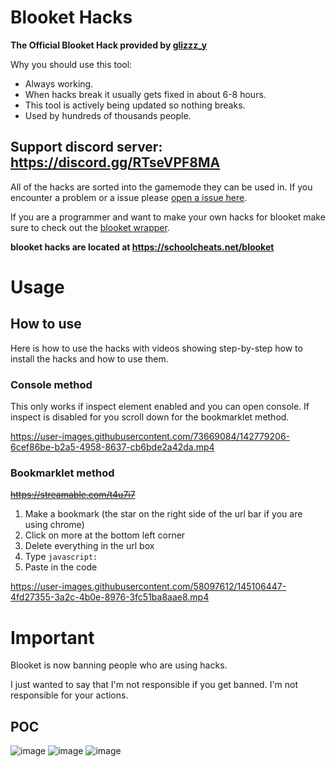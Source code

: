# Blooket Hacks

**The Official Blooket Hack provided by [glizzz_y](https://twitter.com/glizuwu)**

Why you should use this tool:
- Always working.
- When hacks break it usually gets fixed in about 6-8 hours.
- This tool is actively being updated so nothing breaks.
- Used by hundreds of thousands people.

## **Support discord server: https://discord.gg/RTseVPF8MA**

All of the hacks are sorted into the gamemode they can be used in. If you encounter a problem or a issue please [open a issue here](https://github.com/glixzzy/blooket-hack/issues).

If you are a programmer and want to make your own hacks for blooket make sure to check out the [blooket wrapper](https://github.com/glixzzy/blooket-wrapper).

**blooket hacks are located at https://schoolcheats.net/blooket**

# Usage

## How to use

Here is how to use the hacks with videos showing step-by-step how to install the hacks and how to use them.

### Console method

This only works if inspect element enabled and you can open console. If inspect is disabled for you scroll down for the bookmarklet method.

https://user-images.githubusercontent.com/73669084/142779206-6cef86be-b2a5-4958-8637-cb6bde2a42da.mp4


### Bookmarklet method
~~https://streamable.com/t4u7i7~~

1. Make a bookmark (the star on the right side of the url bar if you are using chrome)
2. Click on more at the bottom left corner
3. Delete everything in the url box
4. Type `javascript:`
5. Paste in the code

https://user-images.githubusercontent.com/58097612/145106447-4fd27355-3a2c-4b0e-8976-3fc51ba8aae8.mp4


# Important

Blooket is now banning people who are using hacks.

I just wanted to say that I'm not responsible if you get banned. I'm not responsible for your actions.

## POC
![image](https://user-images.githubusercontent.com/73669084/148287287-44fd3b5f-43d9-49be-bf9f-7d445d366bfd.png)
![image](https://user-images.githubusercontent.com/73669084/148287302-8693c202-6968-4cf3-811f-05cbd0fd8b2f.png)
![image](https://user-images.githubusercontent.com/73669084/148287313-30793b91-b0d1-430b-879b-398a23b9b197.png)
